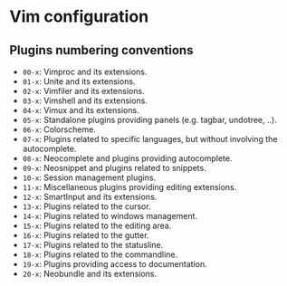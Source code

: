 # Vim configuration

## Plugins numbering conventions

- `00-x`: Vimproc and its extensions.
- `01-x`: Unite and its extensions.
- `02-x`: Vimfiler and its extensions.
- `03-x`: Vimshell and its extensions.
- `04-x`: Vimux and its extensions.
- `05-x`: Standalone plugins providing panels (e.g. tagbar, undotree, ..).
- `06-x`: Colorscheme.
- `07-x`: Plugins related to specific languages, but without involving the
          autocomplete.
- `08-x`: Neocomplete and plugins providing autocomplete.
- `09-x`: Neosnippet and plugins related to snippets.
- `10-x`: Session management plugins.
- `11-x`: Miscellaneous plugins providing editing extensions.
- `12-x`: SmartInput and its extensions.
- `13-x`: Plugins related to the cursor.
- `14-x`: Plugins related to windows management.
- `15-x`: Plugins related to the editing area.
- `16-x`: Plugins related to the gutter.
- `17-x`: Plugins related to the statusline.
- `18-x`: Plugins related to the commandline.
- `19-x`: Plugins providing access to documentation.
- `20-x`: Neobundle and its extensions.
